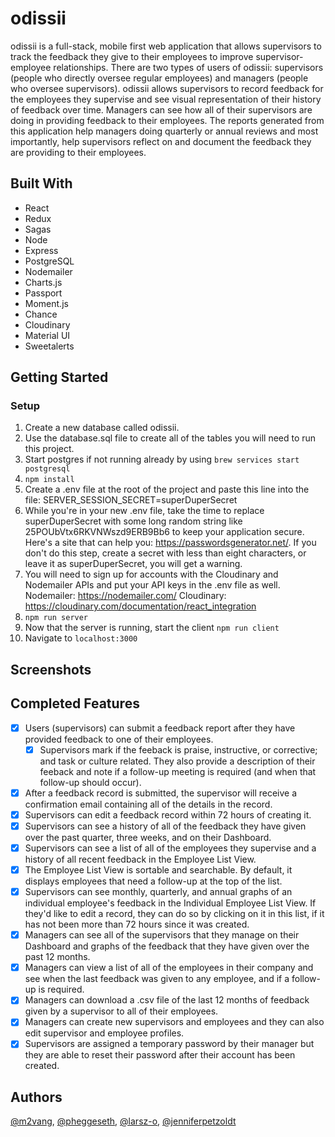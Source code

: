 # odissii
odissii is a full-stack, mobile first web application that allows supervisors to track the feedback they give to their employees to improve supervisor-employee relationships. There are two types of users of odissii: supervisors (people who directly oversee regular employees) and managers (people who oversee supervisors). odissii allows supervisors to record feedback for the employees they supervise and see visual representation of their history of feedback over time. Managers can see how all of their supervisors are doing in providing feedback to their employees. The reports generated from this application help managers doing quarterly or annual reviews and most importantly, help supervisors reflect on and document the feedback they are providing to their employees.  

## Built With
* React
* Redux
* Sagas
* Node
* Express
* PostgreSQL
* Nodemailer
* Charts.js
* Passport
* Moment.js
* Chance 
* Cloudinary
* Material UI
* Sweetalerts

## Getting Started
### Setup
1. Create a new database called odissii.
2. Use the database.sql file to create all of the tables you will need to run this project.
3. Start postgres if not running already by using ``brew services start postgresql``
4. ``npm install``
5. Create a .env file at the root of the project and paste this line into the file:
    SERVER_SESSION_SECRET=superDuperSecret
6. While you're in your new .env file, take the time to replace superDuperSecret with some long random string like 25POUbVtx6RKVNWszd9ERB9Bb6 to keep your application secure. Here's a site that can help you: https://passwordsgenerator.net/. If you don't do this step, create a secret with less than eight characters, or leave it as superDuperSecret, you will get a warning.
7. You will need to sign up for accounts with the Cloudinary and Nodemailer APIs and put your API keys in the .env file as well.
    Nodemailer: https://nodemailer.com/
    Cloudinary: https://cloudinary.com/documentation/react_integration 
8. ``npm run server``
9. Now that the server is running, start the client ``npm run client``
10. Navigate to ``localhost:3000``

## Screenshots

## Completed Features
- [x] Users (supervisors) can submit a feedback report after they have provided feedback to one of their employees. 
    - [x] Supervisors mark if the feeback is praise, instructive, or corrective; and task or culture related. They also provide a description of their feeback and note if a follow-up meeting is required (and when that follow-up should occur). 
- [x] After a feedback record is submitted, the supervisor will receive a confirmation email containing all of the details in the record. 
- [x] Supervisors can edit a feedback record within 72 hours of creating it. 
- [x] Supervisors can see a history of all of the feedback they have given over the past quarter, three weeks, and on their Dashboard. 
- [x] Supervisors can see a list of all of the employees they supervise and a history of all recent feedback in the Employee List View. 
- [x] The Employee List View is sortable and searchable. By default, it displays employees that need a follow-up at the top of the list.
- [x] Supervisors can see monthly, quarterly, and annual graphs of an individual employee's feedback in the Individual Employee List View. If they'd like to edit a record, they can do so by clicking on it in this list, if it has not been more than 72 hours since it was created.
- [x] Managers can see all of the supervisors that they manage on their Dashboard and graphs of the feedback that they have given over the past 12 months. 
- [x] Managers can view a list of all of the employees in their company and see when the last feedback was given to any employee, and if a follow-up is required.
- [x] Managers can download a .csv file of the last 12 months of feedback given by a supervisor to all of their employees.
- [x] Managers can create new supervisors and employees and they can also edit supervisor and employee profiles. 
- [x] Supervisors are assigned a temporary password by their manager but they are able to reset their password after their account has been created. 

## Authors
[@m2vang](https://github.com/m2vang), [@pheggeseth](https://github.com/pheggeseth), [@larsz-o](https://github.com/larsz-o), [@jenniferpetzoldt](https://github.com/jenniferpetzoldt)